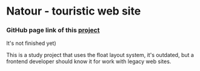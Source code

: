 # Natour - touristic web site

### GitHub page link of this [project](https://yuriandev.github.io/natour-prj)

It's not finished yet)

This is a study project that uses the float layout system, it's outdated, but a frontend developer should know it for work with legacy web sites.
